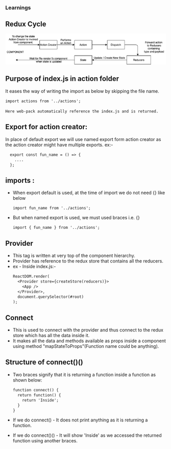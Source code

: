 ### Learnings

## Redux Cycle
   ![Redux Cycle](React-Redux.png)

## Purpose of index.js in action folder

  It eases the way of writing the import as below by skipping the file name.

    import actions from '../actions';

    Here web-pack automatically reference the index.js and is returned.

## Export for action creator:

  In place of default export we will use named export form action creator as the action creator might have multiple exports.
  ex:-

      export const fun_name = () => {
        ....
      };
      
## imports :

  - When export default is used, at the time of import we do not need {} like below
    ```
    import fun_name from '../actions';
    ```

  - But when named export is used, we must used braces i.e. {}
    ```
    import { fun_name } from '../actions';
    ```

## Provider

  - This tag is written at very top of the component hierarchy.
  - Provider has reference to the redux store that contains all the reducers.
  - ex -
    Inside index.js:-
      ```
      ReactDOM.render(
        <Provider store={createStore(reducers)}>
          <App />
        </Provider>,
        document.querySelector(#root)
      );
      ```

## Connect

  - This is used to connect with the provider and thus connect to the redux store which has all the data inside it.
  - It makes all the data and methods available as props inside a component using method "mapStateToProps"(Function name could be anything).

## Structure of connect()()
  - Two braces signify that it is returning a function inside a function as shown below:
    ```
    function connect() {
      return function() {
        return 'Inside';
      }
    }
    ```

  - If we do connect() - It does not print anything as it is returning a function.
  - If we do connect()() - It will show 'Inside' as we accessed the returned function using another braces.
